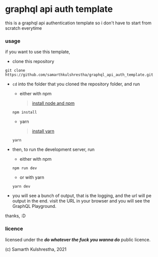 # graphql api auth template

this is a graphql api authentication template so i don't have to start from scratch everytime

### usage

if you want to use this template,

-   clone this repository

```
git clone https://github.com/samarthkulshrestha/graphql_api_auth_template.git
```

-   `cd` into the folder that you cloned the repository folder, and run

    -   either with npm
        > [install node and npm](https://nodejs.dev/)

    ```
    npm install
    ```

    -   yarn
        > [install yarn](https://yarnpkg.com/)

    ```
    yarn
    ```

-   then, to run the development server, run

    -   either with npm

    ```
    npm run dev
    ```

    -   or with yarn

    ```
    yarn dev
    ```

-   you will see a bunch of output, that is the logging, and the url will pe output in the end.
    visit the URL in your browser and you will see the GraphQL Playground.

thanks, :D

### licence

licensed under the **_do whatever the fuck you wanna do_** public licence.

(c) Samarth Kulshrestha, 2021
